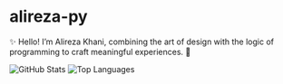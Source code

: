 ﻿# alireza-py

✨ Hello! I’m Alireza Khani, combining the art of design with the logic of programming to craft meaningful experiences. 🔧

![GitHub Stats](https://github-readme-stats.vercel.app/api?username=alireza-py&show_icons=true&theme=radical)
![Top Languages](https://github-readme-stats.vercel.app/api/top-langs/?username=alireza-py&layout=compact&theme=radical)
